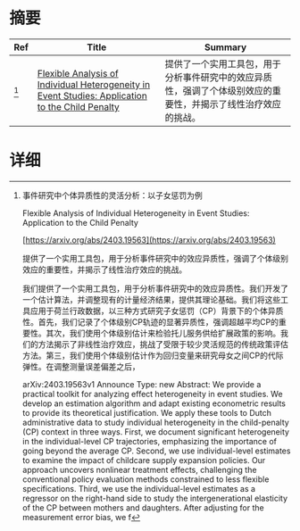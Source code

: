 # 摘要

| Ref | Title | Summary |
| --- | --- | --- |
| [^1] | [Flexible Analysis of Individual Heterogeneity in Event Studies: Application to the Child Penalty](https://arxiv.org/abs/2403.19563) | 提供了一个实用工具包，用于分析事件研究中的效应异质性，强调了个体级别效应的重要性，并揭示了线性治疗效应的挑战。 |

# 详细

[^1]: 事件研究中个体异质性的灵活分析：以子女惩罚为例

    Flexible Analysis of Individual Heterogeneity in Event Studies: Application to the Child Penalty

    [https://arxiv.org/abs/2403.19563](https://arxiv.org/abs/2403.19563)

    提供了一个实用工具包，用于分析事件研究中的效应异质性，强调了个体级别效应的重要性，并揭示了线性治疗效应的挑战。

    

    我们提供了一个实用工具包，用于分析事件研究中的效应异质性。我们开发了一个估计算法，并调整现有的计量经济结果，提供其理论基础。我们将这些工具应用于荷兰行政数据，以三种方式研究子女惩罚（CP）背景下的个体异质性。首先，我们记录了个体级别CP轨迹的显著异质性，强调超越平均CP的重要性。其次，我们使用个体级别估计来检验托儿服务供给扩展政策的影响。我们的方法揭示了非线性治疗效应，挑战了受限于较少灵活规范的传统政策评估方法。第三，我们使用个体级别估计作为回归变量来研究母女之间CP的代际弹性。在调整测量误差偏差之后，

    arXiv:2403.19563v1 Announce Type: new  Abstract: We provide a practical toolkit for analyzing effect heterogeneity in event studies. We develop an estimation algorithm and adapt existing econometric results to provide its theoretical justification. We apply these tools to Dutch administrative data to study individual heterogeneity in the child-penalty (CP) context in three ways. First, we document significant heterogeneity in the individual-level CP trajectories, emphasizing the importance of going beyond the average CP. Second, we use individual-level estimates to examine the impact of childcare supply expansion policies. Our approach uncovers nonlinear treatment effects, challenging the conventional policy evaluation methods constrained to less flexible specifications. Third, we use the individual-level estimates as a regressor on the right-hand side to study the intergenerational elasticity of the CP between mothers and daughters. After adjusting for the measurement error bias, we f
    

